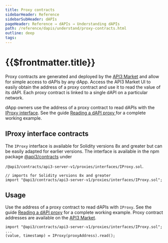 ```yaml
---
title: Proxy contracts
sidebarHeader: Reference
sidebarSubHeader: dAPIs
pageHeader: Reference → dAPIs → Understanding dAPIs
path: /reference/dapis/understand/proxy-contracts.html
outline: deep
tags:
---
```


<PageHeader/>

<SearchHighlight/>

<FlexStartTag/>

# {{$frontmatter.title}}

Proxy contracts are generated and deployed by the
[API3 Market](https://market.api3.org) and allow for simple access to dAPIs by
any dApp. Access the API3 Market UI to easily obtain the address of a proxy
contract and use it to read the value of its dAPI. Each proxy contract is linked
to a single dAPI on a particular network.

dApp owners use the address of a proxy contract to read dAPIs with the
[IProxy interface](#iproxy-interface-contracts). See the guide
[Reading a dAPI proxy ](/guides/dapis/read-a-dapi/) for a complete working
example.

## IProxy interface contracts

The `IProxy` interface is available for Solidity versions 8x and greater but can
be easily adapted for earlier versions. The interface is available in the npm
package [@api3/contracts](https://www.npmjs.com/package/@api3/contracts) under

`/@api3/contracts/api3-server-v1/proxies/interfaces/IProxy.sol`.

```solidity
// imports for Solidity versions 8x and greater
import "@api3/contracts/api3-server-v1/proxies/interfaces/IProxy.sol";
```

## Usage

Use the address of a proxy contract to read dAPIs with `IProxy`. See the guide
[Reading a dAPI proxy](/guides/dapis/read-a-dapi/) for a complete working
example. Proxy contract addresses are available on the
[API3 Market](https://market.api3.org).

```solidity
import "@api3/contracts/api3-server-v1/proxies/interfaces/IProxy.sol";
...
(value, timestamp) = IProxy(proxyAddress).read();

```

<FlexEndTag/>
